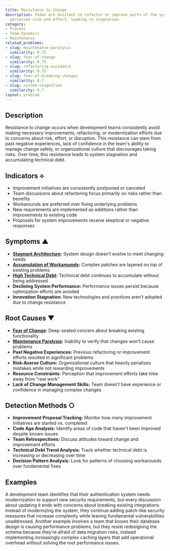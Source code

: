 ```yaml
---
title: Resistance to Change
description: Teams are hesitant to refactor or improve parts of the system due to
  perceived risk and effort, leading to stagnation.
category:
- Process
- Team Dynamics
- Maintenance
related_problems:
- slug: maintenance-paralysis
  similarity: 0.75
- slug: fear-of-change
  similarity: 0.75
- slug: refactoring-avoidance
  similarity: 0.75
- slug: fear-of-breaking-changes
  similarity: 0.7
- slug: system-stagnation
  similarity: 0.7
layout: problem
---
```


## Description

Resistance to change occurs when development teams consistently avoid making necessary improvements, refactoring, or modernization efforts due to concerns about risk, effort, or disruption. This resistance can stem from past negative experiences, lack of confidence in the team's ability to manage change safely, or organizational culture that discourages taking risks. Over time, this resistance leads to system stagnation and accumulating technical debt.

## Indicators ⟡

- Improvement initiatives are consistently postponed or canceled
- Team discussions about refactoring focus primarily on risks rather than benefits
- Workarounds are preferred over fixing underlying problems
- New requirements are implemented as additions rather than improvements to existing code
- Proposals for system improvements receive skeptical or negative responses

## Symptoms ▲

- **[Stagnant Architecture](stagnant-architecture.md):** System design doesn't evolve to meet changing needs
- **[Accumulation of Workarounds](accumulation-of-workarounds.md):** Complex patches are layered on top of existing problems
- **[High Technical Debt](high-technical-debt.md):** Technical debt continues to accumulate without being addressed
- **Declining System Performance:** Performance issues persist because optimization efforts are avoided
- **Innovation Stagnation:** New technologies and practices aren't adopted due to change resistance

## Root Causes ▼

- **[Fear of Change](fear-of-change.md):** Deep-seated concern about breaking existing functionality
- **[Maintenance Paralysis](maintenance-paralysis.md):** Inability to verify that changes won't cause problems
- **Past Negative Experiences:** Previous refactoring or improvement efforts resulted in significant problems
- **Risk-Averse Culture:** Organizational culture that heavily penalizes mistakes while not rewarding improvements
- **Resource Constraints:** Perception that improvement efforts take time away from "real work"
- **Lack of Change Management Skills:** Team doesn't have experience or confidence in managing complex changes

## Detection Methods ○

- **Improvement Proposal Tracking:** Monitor how many improvement initiatives are started vs. completed
- **Code Age Analysis:** Identify areas of code that haven't been improved despite known issues
- **Team Retrospectives:** Discuss attitudes toward change and improvement efforts
- **Technical Debt Trend Analysis:** Track whether technical debt is increasing or decreasing over time
- **Decision Pattern Analysis:** Look for patterns of choosing workarounds over fundamental fixes

## Examples

A development team identifies that their authentication system needs modernization to support new security requirements, but every discussion about updating it ends with concerns about breaking existing integrations. Instead of modernizing the system, they continue adding patch-like security measures that increase complexity while leaving fundamental vulnerabilities unaddressed. Another example involves a team that knows their database design is causing performance problems, but they resist redesigning the schema because they're afraid of data migration risks, instead implementing increasingly complex caching layers that add operational overhead without solving the root performance issues.